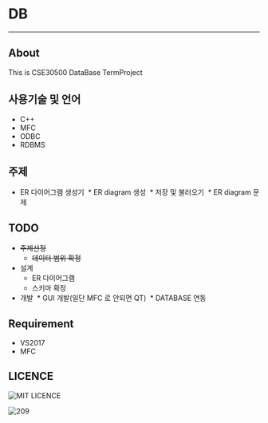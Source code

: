 # DB
___

## About
This is CSE30500 DataBase TermProject

## 사용기술 및 언어
* C++
* MFC
* ODBC
* RDBMS

## 주제
* ER 다이어그램 생성기
  * ER diagram 생성
  * 저장 및 불러오기
  * ER diagram 문제

## TODO
* ~~주제선정~~
  * ~~데이터 범위 확정~~ 
* 설계
  * ER 다이어그램
  * 스키마 확정
* 개발
  * GUI 개발(일단 MFC 로 안되면 QT)
  * DATABASE 연동

## Requirement
* VS2017
* MFC

## LICENCE
![MIT LICENCE](LICENCE)

![__209__](https://upload.wikimedia.org/wikipedia/commons/thumb/0/0b/Bundesstra%C3%9Fe_209_number.svg/2000px-Bundesstra%C3%9Fe_209_number.svg.png)
